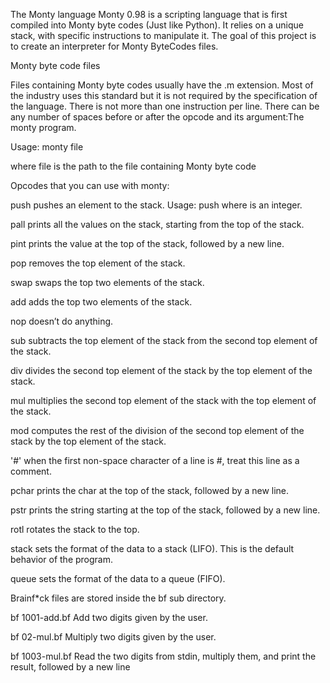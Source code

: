 The Monty language
Monty 0.98 is a scripting language that is first compiled into Monty byte codes (Just like Python). It relies on a unique stack, with specific instructions to manipulate it. The goal of this project is to create an interpreter for Monty ByteCodes files.

Monty byte code files

Files containing Monty byte codes usually have the .m extension. Most of the industry uses this standard but it is not required by the specification of the language. There is not more than one instruction per line. There can be any number of spaces before or after the opcode and its argument:The monty program.

Usage: monty file

where file is the path to the file containing Monty byte code

Opcodes that you can use with monty:

push	pushes an element to the stack.
	Usage: push <int>
	where <int> is an integer.

pall	prints all the values on the stack, starting from the top of the stack.

pint	prints the value at the top of the stack, followed by a new line.

pop	removes the top element of the stack.

swap 	swaps the top two elements of the stack.

add     adds the top two elements of the stack.

nop 	doesn’t do anything.

sub 	subtracts the top element of the stack from the second top element of the stack.

div 	divides the second top element of the stack by the top element of the stack.

mul 	multiplies the second top element of the stack with the top element of the stack.

mod 	computes the rest of the division of the second top element of the stack by the top element of the stack.

'#'	when the first non-space character of a line is #, treat this line as a comment.

pchar 	prints the char at the top of the stack, followed by a new line.

pstr 	prints the string starting at the top of the stack, followed by a new line.

rotl 	rotates the stack to the top.

stack 	sets the format of the data to a stack (LIFO). This is the default behavior of the program.

queue 	sets the format of the data to a queue (FIFO).

Brainf*ck files are stored inside the bf sub directory.

bf 1001-add.bf 	Add two digits given by the user.

bf 02-mul.bf 	Multiply two digits given by the user.

bf 1003-mul.bf	Read the two digits from stdin, multiply them, and print the result, followed by a new line


